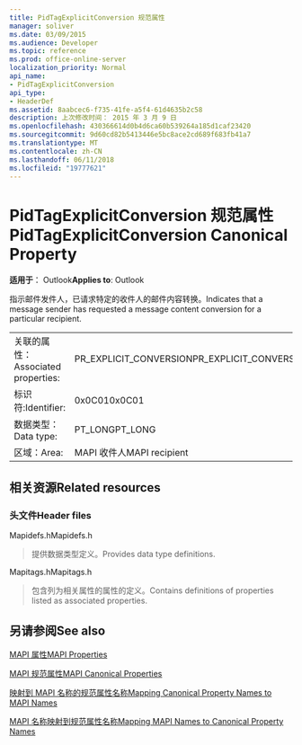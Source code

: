 ```yaml
---
title: PidTagExplicitConversion 规范属性
manager: soliver
ms.date: 03/09/2015
ms.audience: Developer
ms.topic: reference
ms.prod: office-online-server
localization_priority: Normal
api_name:
- PidTagExplicitConversion
api_type:
- HeaderDef
ms.assetid: 8aabcec6-f735-41fe-a5f4-61d4635b2c58
description: 上次修改时间： 2015 年 3 月 9 日
ms.openlocfilehash: 430366614d0b4d6ca60b539264a185d1caf23420
ms.sourcegitcommit: 9d60cd82b5413446e5bc8ace2cd689f683fb41a7
ms.translationtype: MT
ms.contentlocale: zh-CN
ms.lasthandoff: 06/11/2018
ms.locfileid: "19777621"
---
```

# <a name="pidtagexplicitconversion-canonical-property"></a><span data-ttu-id="efb9a-103">PidTagExplicitConversion 规范属性</span><span class="sxs-lookup"><span data-stu-id="efb9a-103">PidTagExplicitConversion Canonical Property</span></span>

  
  
<span data-ttu-id="efb9a-104">**适用于**： Outlook</span><span class="sxs-lookup"><span data-stu-id="efb9a-104">**Applies to**: Outlook</span></span> 
  
<span data-ttu-id="efb9a-105">指示邮件发件人，已请求特定的收件人的邮件内容转换。</span><span class="sxs-lookup"><span data-stu-id="efb9a-105">Indicates that a message sender has requested a message content conversion for a particular recipient.</span></span>
  
|||
|:-----|:-----|
|<span data-ttu-id="efb9a-106">关联的属性：</span><span class="sxs-lookup"><span data-stu-id="efb9a-106">Associated properties:</span></span>  <br/> |<span data-ttu-id="efb9a-107">PR_EXPLICIT_CONVERSION</span><span class="sxs-lookup"><span data-stu-id="efb9a-107">PR_EXPLICIT_CONVERSION</span></span>  <br/> |
|<span data-ttu-id="efb9a-108">标识符:</span><span class="sxs-lookup"><span data-stu-id="efb9a-108">Identifier:</span></span>  <br/> |<span data-ttu-id="efb9a-109">0x0C01</span><span class="sxs-lookup"><span data-stu-id="efb9a-109">0x0C01</span></span>  <br/> |
|<span data-ttu-id="efb9a-110">数据类型：</span><span class="sxs-lookup"><span data-stu-id="efb9a-110">Data type:</span></span>  <br/> |<span data-ttu-id="efb9a-111">PT_LONG</span><span class="sxs-lookup"><span data-stu-id="efb9a-111">PT_LONG</span></span>  <br/> |
|<span data-ttu-id="efb9a-112">区域：</span><span class="sxs-lookup"><span data-stu-id="efb9a-112">Area:</span></span>  <br/> |<span data-ttu-id="efb9a-113">MAPI 收件人</span><span class="sxs-lookup"><span data-stu-id="efb9a-113">MAPI recipient</span></span>  <br/> |
   
## <a name="related-resources"></a><span data-ttu-id="efb9a-114">相关资源</span><span class="sxs-lookup"><span data-stu-id="efb9a-114">Related resources</span></span>

### <a name="header-files"></a><span data-ttu-id="efb9a-115">头文件</span><span class="sxs-lookup"><span data-stu-id="efb9a-115">Header files</span></span>

<span data-ttu-id="efb9a-116">Mapidefs.h</span><span class="sxs-lookup"><span data-stu-id="efb9a-116">Mapidefs.h</span></span>
  
> <span data-ttu-id="efb9a-117">提供数据类型定义。</span><span class="sxs-lookup"><span data-stu-id="efb9a-117">Provides data type definitions.</span></span>
    
<span data-ttu-id="efb9a-118">Mapitags.h</span><span class="sxs-lookup"><span data-stu-id="efb9a-118">Mapitags.h</span></span>
  
> <span data-ttu-id="efb9a-119">包含列为相关属性的属性的定义。</span><span class="sxs-lookup"><span data-stu-id="efb9a-119">Contains definitions of properties listed as associated properties.</span></span>
    
## <a name="see-also"></a><span data-ttu-id="efb9a-120">另请参阅</span><span class="sxs-lookup"><span data-stu-id="efb9a-120">See also</span></span>



[<span data-ttu-id="efb9a-121">MAPI 属性</span><span class="sxs-lookup"><span data-stu-id="efb9a-121">MAPI Properties</span></span>](mapi-properties.md)
  
[<span data-ttu-id="efb9a-122">MAPI 规范属性</span><span class="sxs-lookup"><span data-stu-id="efb9a-122">MAPI Canonical Properties</span></span>](mapi-canonical-properties.md)
  
[<span data-ttu-id="efb9a-123">映射到 MAPI 名称的规范属性名称</span><span class="sxs-lookup"><span data-stu-id="efb9a-123">Mapping Canonical Property Names to MAPI Names</span></span>](mapping-canonical-property-names-to-mapi-names.md)
  
[<span data-ttu-id="efb9a-124">MAPI 名称映射到规范属性名称</span><span class="sxs-lookup"><span data-stu-id="efb9a-124">Mapping MAPI Names to Canonical Property Names</span></span>](mapping-mapi-names-to-canonical-property-names.md)

